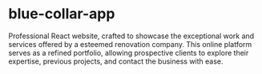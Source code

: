 # blue-collar-app
 Professional React website, crafted to showcase the exceptional work and services offered by a esteemed renovation company. This online platform serves as a refined portfolio, allowing prospective clients to explore their expertise, previous projects, and contact the business with ease.
